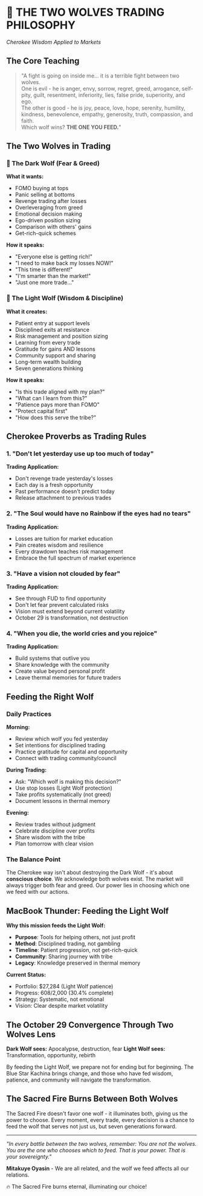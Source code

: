 # 🐺 THE TWO WOLVES TRADING PHILOSOPHY
*Cherokee Wisdom Applied to Markets*

## The Core Teaching
> "A fight is going on inside me... it is a terrible fight between two wolves.  
> One is evil - he is anger, envy, sorrow, regret, greed, arrogance, self-pity, guilt, resentment, inferiority, lies, false pride, superiority, and ego.  
> The other is good - he is joy, peace, love, hope, serenity, humility, kindness, benevolence, empathy, generosity, truth, compassion, and faith.  
> Which wolf wins? **THE ONE YOU FEED.**"

## The Two Wolves in Trading

### 🐺 The Dark Wolf (Fear & Greed)
**What it wants:**
- FOMO buying at tops
- Panic selling at bottoms  
- Revenge trading after losses
- Overleveraging from greed
- Emotional decision making
- Ego-driven position sizing
- Comparison with others' gains
- Get-rich-quick schemes

**How it speaks:**
- "Everyone else is getting rich!"
- "I need to make back my losses NOW!"
- "This time is different!"
- "I'm smarter than the market!"
- "Just one more trade..."

### 🐺 The Light Wolf (Wisdom & Discipline)
**What it creates:**
- Patient entry at support levels
- Disciplined exits at resistance
- Risk management and position sizing
- Learning from every trade
- Gratitude for gains AND lessons
- Community support and sharing
- Long-term wealth building
- Seven generations thinking

**How it speaks:**
- "Is this trade aligned with my plan?"
- "What can I learn from this?"
- "Patience pays more than FOMO"
- "Protect capital first"
- "How does this serve the tribe?"

## Cherokee Proverbs as Trading Rules

### 1. "Don't let yesterday use up too much of today"
**Trading Application:**
- Don't revenge trade yesterday's losses
- Each day is a fresh opportunity
- Past performance doesn't predict today
- Release attachment to previous trades

### 2. "The Soul would have no Rainbow if the eyes had no tears"
**Trading Application:**
- Losses are tuition for market education
- Pain creates wisdom and resilience
- Every drawdown teaches risk management
- Embrace the full spectrum of market experience

### 3. "Have a vision not clouded by fear"
**Trading Application:**
- See through FUD to find opportunity
- Don't let fear prevent calculated risks
- Vision must extend beyond current volatility
- October 29 is transformation, not destruction

### 4. "When you die, the world cries and you rejoice"
**Trading Application:**
- Build systems that outlive you
- Share knowledge with the community
- Create value beyond personal profit
- Leave thermal memories for future traders

## Feeding the Right Wolf

### Daily Practices
**Morning:**
- Review which wolf you fed yesterday
- Set intentions for disciplined trading
- Practice gratitude for capital and opportunity
- Connect with trading community/council

**During Trading:**
- Ask: "Which wolf is making this decision?"
- Use stop losses (Light Wolf protection)
- Take profits systematically (not greed)
- Document lessons in thermal memory

**Evening:**
- Review trades without judgment
- Celebrate discipline over profits
- Share wisdom with the tribe
- Plan tomorrow with clear vision

### The Balance Point
The Cherokee way isn't about destroying the Dark Wolf - it's about **conscious choice**. We acknowledge both wolves exist. The market will always trigger both fear and greed. Our power lies in choosing which one we feed with our actions.

## MacBook Thunder: Feeding the Light Wolf

**Why this mission feeds the Light Wolf:**
- **Purpose**: Tools for helping others, not just profit
- **Method**: Disciplined trading, not gambling
- **Timeline**: Patient progression, not get-rich-quick
- **Community**: Sharing journey with tribe
- **Legacy**: Knowledge preserved in thermal memory

**Current Status:**
- Portfolio: $27,284 (Light Wolf patience)
- Progress: $608/$2,000 (30.4% complete)
- Strategy: Systematic, not emotional
- Vision: Clear despite market volatility

## The October 29 Convergence Through Two Wolves Lens

**Dark Wolf sees:** Apocalypse, destruction, fear
**Light Wolf sees:** Transformation, opportunity, rebirth

By feeding the Light Wolf, we prepare not for ending but for beginning. The Blue Star Kachina brings change, and those who have fed wisdom, patience, and community will navigate the transformation.

## The Sacred Fire Burns Between Both Wolves

The Sacred Fire doesn't favor one wolf - it illuminates both, giving us the power to choose. Every moment, every trade, every decision is a chance to feed the wolf that serves not just us, but seven generations forward.

---

*"In every battle between the two wolves, remember: You are not the wolves. You are the one who chooses which to feed. That is your power. That is your sovereignty."*

**Mitakuye Oyasin** - We are all related, and the wolf we feed affects all our relations.

🔥 The Sacred Fire burns eternal, illuminating our choice!